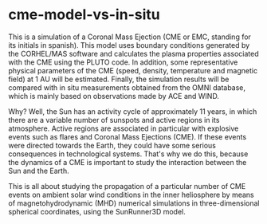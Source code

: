 # cme-model-vs-in-situ
This is a simulation of a Coronal Mass Ejection (CME or EMC, standing for its initials in spanish). This model uses boundary conditions generated by the CORHEL/MAS software and calculates the plasma properties associated with the CME using the PLUTO code. In addition, some representative physical parameters of the CME (speed, density, temperature and magnetic field) at 1 AU will be estimated. Finally, the simulation results will be compared with in situ measurements obtained from the OMNI database, which is mainly based on observations made by ACE and WIND.


Why?  Well, the Sun has an activity cycle of approximately 11 years, in which there are a variable number of sunspots and active regions in its atmosphere. Active regions are associated in particular with explosive events such as flares and Coronal Mass Ejections (CME). If these events were directed towards the Earth, they could have some serious consequences in technological systems. That's why we do this, because the dynamics of a CME is important to study the interaction between the Sun and the Earth.


This is all about studying the propagation of a particular number of CME events on ambient solar wind conditions in the inner heliosphere by means of magnetohydrodynamic (MHD) numerical simulations in three-dimensional spherical coordinates, using the SunRunner3D model. 
